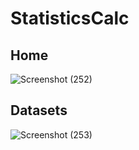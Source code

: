 # StatisticsCalc

## Home
![Screenshot (252)](https://user-images.githubusercontent.com/13598741/101669769-574bbd00-3a78-11eb-818d-f5cd581a7ca0.png)
## Datasets
![Screenshot (253)](https://user-images.githubusercontent.com/13598741/101669773-59158080-3a78-11eb-845c-bdbcc0f55e33.png)


